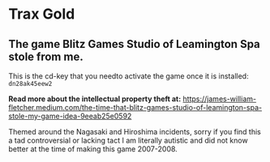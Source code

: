 # Trax Gold
## The game Blitz Games Studio of Leamington Spa stole from me.

This is the cd-key that you needto activate the game once it is installed: `dn28ak45eew2`


**Read more about the intellectual property theft at:**
https://james-william-fletcher.medium.com/the-time-that-blitz-games-studio-of-leamington-spa-stole-my-game-idea-9eeab25e0592

Themed around the Nagasaki and Hiroshima incidents, sorry if you find this a tad controversial or lacking tact I am literally autistic and did not know better at the time of making this game 2007-2008.
